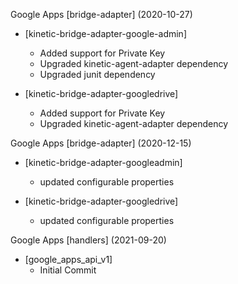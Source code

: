 Google Apps [bridge-adapter] (2020-10-27)
  * [kinetic-bridge-adapter-google-admin]
    * Added support for Private Key
    * Upgraded kinetic-agent-adapter dependency
    * Upgraded junit dependency

 * [kinetic-bridge-adapter-googledrive]
   * Added support for Private Key
   * Upgraded kinetic-agent-adapter dependency

Google Apps [bridge-adapter] (2020-12-15)
 * [kinetic-bridge-adapter-googleadmin]
   * updated configurable properties

 * [kinetic-bridge-adapter-googledrive]
   * updated configurable properties

Google Apps [handlers] (2021-09-20)
  * [google_apps_api_v1]
    * Initial Commit
